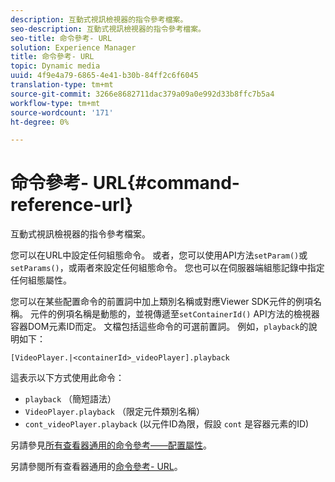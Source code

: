 ```yaml
---
description: 互動式視訊檢視器的指令參考檔案。
seo-description: 互動式視訊檢視器的指令參考檔案。
seo-title: 命令參考- URL
solution: Experience Manager
title: 命令參考- URL
topic: Dynamic media
uuid: 4f9e4a79-6865-4e41-b30b-84ff2c6f6045
translation-type: tm+mt
source-git-commit: 3266e8682711dac379a09a0e992d33b8ffc7b5a4
workflow-type: tm+mt
source-wordcount: '171'
ht-degree: 0%

---
```



# 命令參考- URL{#command-reference-url}

互動式視訊檢視器的指令參考檔案。

您可以在URL中設定任何組態命令。 或者，您可以使用API方法`setParam()`或`setParams()`，或兩者來設定任何組態命令。 您也可以在伺服器端組態記錄中指定任何組態屬性。

您可以在某些配置命令的前置詞中加上類別名稱或對應Viewer SDK元件的例項名稱。 元件的例項名稱是動態的，並視傳遞至`setContainerId()` API方法的檢視器容器DOM元素ID而定。 文檔包括這些命令的可選前置詞。 例如，`playback`的說明如下：

```
[VideoPlayer.|<containerId>_videoPlayer].playback
```

這表示以下方式使用此命令：

* `playback` （簡短語法）
* `VideoPlayer.playback` （限定元件類別名稱）
* `cont_videoPlayer.playback` (以元件ID為限，假設 `cont` 是容器元素的ID)

另請參見[所有查看器通用的命令參考——配置屬性](../../../r-html5-viewer-20-cmdref-configattrib/r-html5-viewer-20-cmdref-configattrib.md#concept-850e0f2c49b949deb7cfbfd330d329bd)。

另請參閱所有查看器通用的[命令參考- URL](../../../c-html5-viewer-20-cmdref-url/c-html5-viewer-20-cmdref-url.md#concept-9b337f349b7b406b8c33c7ee96b3e226)。
